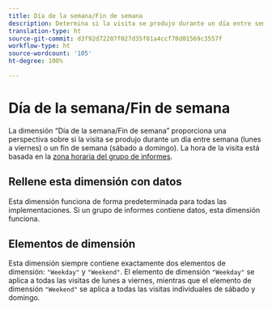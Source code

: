 ```yaml
---
title: Día de la semana/Fin de semana
description: Determina si la visita se produjo durante un día entre semana o un fin de semana.
translation-type: ht
source-git-commit: d3f92d72207f027d35f81a4ccf70d01569c3557f
workflow-type: ht
source-wordcount: '105'
ht-degree: 100%

---
```



# Día de la semana/Fin de semana

La dimensión “Día de la semana/Fin de semana” proporciona una perspectiva sobre si la visita se produjo durante un día entre semana (lunes a viernes) o un fin de semana (sábado a domingo). La hora de la visita está basada en la [zona horaria del grupo de informes](/help/admin/admin/general-acct-settings-admin.md).

## Rellene esta dimensión con datos

Esta dimensión funciona de forma predeterminada para todas las implementaciones. Si un grupo de informes contiene datos, esta dimensión funciona.

## Elementos de dimensión

Esta dimensión siempre contiene exactamente dos elementos de dimensión: `"Weekday"` y `"Weekend"`. El elemento de dimensión `"Weekday"` se aplica a todas las visitas de lunes a viernes, mientras que el elemento de dimensión `"Weekend"` se aplica a todas las visitas individuales de sábado y domingo.
